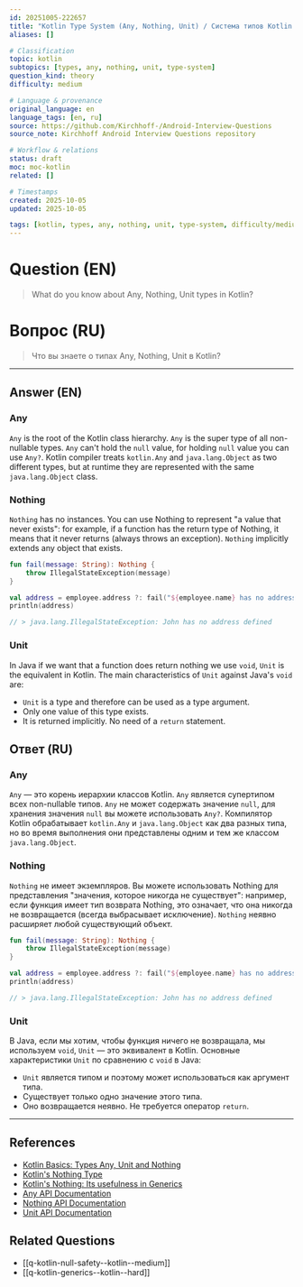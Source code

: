 ```yaml
---
id: 20251005-222657
title: "Kotlin Type System (Any, Nothing, Unit) / Система типов Kotlin (Any, Nothing, Unit)"
aliases: []

# Classification
topic: kotlin
subtopics: [types, any, nothing, unit, type-system]
question_kind: theory
difficulty: medium

# Language & provenance
original_language: en
language_tags: [en, ru]
source: https://github.com/Kirchhoff-/Android-Interview-Questions
source_note: Kirchhoff Android Interview Questions repository

# Workflow & relations
status: draft
moc: moc-kotlin
related: []

# Timestamps
created: 2025-10-05
updated: 2025-10-05

tags: [kotlin, types, any, nothing, unit, type-system, difficulty/medium]
---
```

# Question (EN)
> What do you know about Any, Nothing, Unit types in Kotlin?
# Вопрос (RU)
> Что вы знаете о типах Any, Nothing, Unit в Kotlin?

---

## Answer (EN)

### Any

`Any` is the root of the Kotlin class hierarchy. `Any` is the super type of all non-nullable types. `Any` can't hold the `null` value, for holding `null` value you can use `Any?`. Kotlin compiler treats `kotlin.Any` and `java.lang.Object` as two different types, but at runtime they are represented with the same `java.lang.Object` class.

### Nothing

`Nothing` has no instances. You can use Nothing to represent "a value that never exists": for example, if a function has the return type of Nothing, it means that it never returns (always throws an exception). `Nothing` implicitly extends any object that exists.

```kotlin
fun fail(message: String): Nothing {
    throw IllegalStateException(message)
}

val address = employee.address ?: fail("${employee.name} has no address defined")
println(address)

// > java.lang.IllegalStateException: John has no address defined
```

### Unit

In Java if we want that a function does return nothing we use `void`, `Unit` is the equivalent in Kotlin. The main characteristics of `Unit` against Java's `void` are:
- `Unit` is a type and therefore can be used as a type argument.
- Only one value of this type exists.
- It is returned implicitly. No need of a `return` statement.

## Ответ (RU)

### Any

`Any` — это корень иерархии классов Kotlin. `Any` является супертипом всех non-nullable типов. `Any` не может содержать значение `null`, для хранения значения `null` вы можете использовать `Any?`. Компилятор Kotlin обрабатывает `kotlin.Any` и `java.lang.Object` как два разных типа, но во время выполнения они представлены одним и тем же классом `java.lang.Object`.

### Nothing

`Nothing` не имеет экземпляров. Вы можете использовать Nothing для представления "значения, которое никогда не существует": например, если функция имеет тип возврата Nothing, это означает, что она никогда не возвращается (всегда выбрасывает исключение). `Nothing` неявно расширяет любой существующий объект.

```kotlin
fun fail(message: String): Nothing {
    throw IllegalStateException(message)
}

val address = employee.address ?: fail("${employee.name} has no address defined")
println(address)

// > java.lang.IllegalStateException: John has no address defined
```

### Unit

В Java, если мы хотим, чтобы функция ничего не возвращала, мы используем `void`, `Unit` — это эквивалент в Kotlin. Основные характеристики `Unit` по сравнению с `void` в Java:
- `Unit` является типом и поэтому может использоваться как аргумент типа.
- Существует только одно значение этого типа.
- Оно возвращается неявно. Не требуется оператор `return`.

---

## References
- [Kotlin Basics: Types Any, Unit and Nothing](https://itnext.io/kotlin-basics-types-any-unit-and-nothing-674cc858035)
- [Kotlin's Nothing Type](https://proandroiddev.com/kotlins-nothing-type-946de7d464fb)
- [Kotlin's Nothing: Its usefulness in Generics](https://blog.kotlin-academy.com/kotlins-nothing-its-usefulness-in-generics-5076a6a457f7)
- [Any API Documentation](https://kotlinlang.org/api/latest/jvm/stdlib/kotlin/-any/)
- [Nothing API Documentation](https://kotlinlang.org/api/latest/jvm/stdlib/kotlin/-nothing.html)
- [Unit API Documentation](https://kotlinlang.org/api/latest/jvm/stdlib/kotlin/-unit/)

## Related Questions
- [[q-kotlin-null-safety--kotlin--medium]]
- [[q-kotlin-generics--kotlin--hard]]
